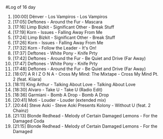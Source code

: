 #Log of 16 day

1. [00:00] Dënver - Los Vampiros - Los Vampiros
1. [17:05] Deftones - Around the Fur - Mascara
1. [17:16] Limp Bizkit - Significant Other - Break Stuff
1. [17:19] Korn - Issues - Falling Away From Me
1. [17:24] Limp Bizkit - Significant Other - Break Stuff
1. [17:26] Korn - Issues - Falling Away From Me
1. [17:32] Korn - Follow the Leader - It's On!
1. [17:37] Deftones - White Pony - Knife Prty
1. [17:42] Deftones - Around the Fur - Be Quiet and Drive (Far Away)
1. [17:47] Deftones - White Pony - Knife Prty
1. [17:48] Deftones - Around the Fur - Be Quiet and Drive (Far Away)
1. [18:07] A R I Z O N A - Cross My Mind: The Mixtape - Cross My Mind Pt. 2 (feat. Kiiara)
1. [18:11] King Arthur - Talking About Love - Talking About Love
1. [18:30] Alvaro - Take U - Take U (Radio Edit)
1. [18:36] Garmiani - Bomb A Drop - Bomb A Drop
1. [20:41] Moti - Louder - Louder (extended mix)
1. [20:44] Steve Aoki - Steve Aoki Presents Kolony - Without U (feat. 2 Chainz)
1. [21:13] Blonde Redhead - Melody of Certain Damaged Lemons - For the Damaged Coda
1. [21:15] Blonde Redhead - Melody of Certain Damaged Lemons - For the Damaged
